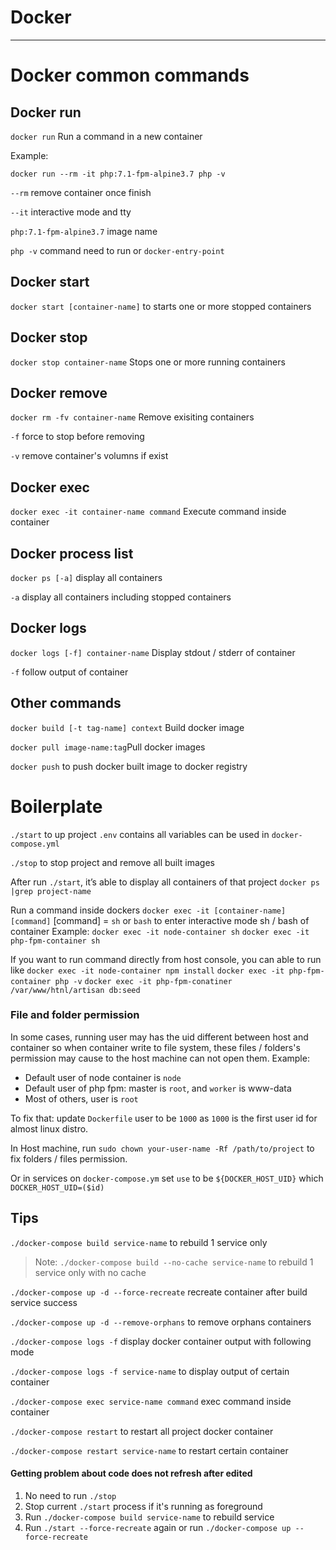 # Docker

---

# Docker common commands

## Docker run

`docker run` Run a command in a new container 

Example: 

`docker run --rm -it php:7.1-fpm-alpine3.7 php -v` 

`--rm` remove container once finish 

`--it` interactive mode and tty

`php:7.1-fpm-alpine3.7` image name

`php -v` command need to run or `docker-entry-point`

## Docker start

`docker start [container-name]` to starts one or more stopped containers

## Docker stop

`docker stop container-name` Stops one or more running containers

## Docker remove

`docker rm -fv container-name` Remove exisiting containers 

`-f` force to stop before removing

`-v` remove container's volumns if exist

## Docker exec

`docker exec -it container-name command` Execute command inside container

## Docker process list

`docker ps [-a]` display all containers

`-a` display all containers including stopped containers

## Docker logs 

`docker logs [-f] container-name` Display stdout / stderr of container

`-f` follow output of container 

## Other commands

`docker build [-t tag-name] context` Build docker image 

`docker pull image-name:tag`Pull docker images

`docker push` to push docker built image to docker registry

# Boilerplate

`./start` to up project
`.env` contains all variables can be used in `docker-compose.yml`

`./stop` to stop project and remove all built images 

After run `./start`, it’s able to display all containers of that project
`docker ps |grep project-name`

Run a command inside dockers
`docker exec -it [container-name] [command]`
[command] = `sh` or `bash` to enter interactive mode sh / bash of container
Example:
`docker exec -it node-container sh`
`docker exec -it php-fpm-container sh`


If you want to run command directly from host console, you can able to run like
`docker exec -it node-container npm install`
`docker exec -it php-fpm-container php -v`
`docker exec -it php-fpm-conatiner /var/www/htnl/artisan db:seed`

### File and folder permission

In some cases, running user may has the uid different between host and container so when container write to file system, these files / folders's permission may cause to the host machine can not open them. 
Example:

- Default user of node container is `node`
- Default user of php fpm: master is `root`, and `worker` is www-data
- Most of others, user is `root`

To fix that: update `Dockerfile` user to be `1000` as `1000` is the first user id for almost linux distro.

In Host machine, run `sudo chown your-user-name -Rf /path/to/project` to fix folders / files permission. 

Or in services on `docker-compose.ym` set `use` to be `${DOCKER_HOST_UID}` which `DOCKER_HOST_UID=($id)`

## Tips

`./docker-compose build service-name` to rebuild 1 service only

> Note:
`./docker-compose build --no-cache service-name` to rebuild 1 service only with no cache

`./docker-compose up -d --force-recreate` recreate container after build service success

`./docker-compose up -d --remove-orphans` to remove orphans containers 

`./docker-compose logs -f` display docker container output with following mode

`./docker-compose logs -f service-name` to display output of certain container

`./docker-compose exec service-name command` exec command inside container

`./docker-compose restart` to restart all project docker container

`./docker-compose restart service-name` to restart certain container

#### Getting problem about code does not refresh after edited 

1. No need to run `./stop`
2. Stop current `./start` process if it's running as foreground
3. Run `./docker-compose build service-name` to rebuild service
4. Run `./start --force-recreate` again or run `./docker-compose up --force-recreate`
